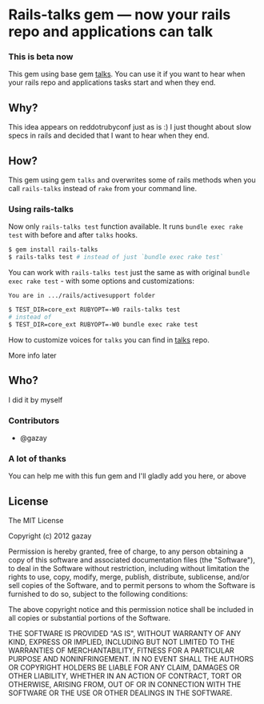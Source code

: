 # Rails-talks gem — now your rails repo and applications can talk

### This is beta now

This gem using base gem [talks](https://github.com/ruby-talks/talks). You can use it if you want to hear when your rails repo and applications
tasks start and when they end.

## Why?

This idea appears on reddotrubyconf just as is :) I just thought about slow specs in rails and decided that I want to hear when they end.

## How?

This gem using gem `talks` and overwrites some of rails methods when you call `rails-talks` instead of `rake` from your command line.

### Using rails-talks

Now only `rails-talks test` function available. It runs `bundle exec rake test` with before and after `talks` hooks.

```bash
$ gem install rails-talks
$ rails-talks test # instead of just `bundle exec rake test`
```

You can work with `rails-talks test` just the same as with original `bundle exec rake test` - with some options and customizations:

`You are in .../rails/activesupport folder`
```bash
$ TEST_DIR=core_ext RUBYOPT=-W0 rails-talks test
# instead of
$ TEST_DIR=core_ext RUBYOPT=-W0 bundle exec rake test
```

How to customize voices for `talks` you can find in [talks](https://github.com/ruby-talks/talks) repo.

More info later

## Who?

I did it by myself

### Contributors

* @gazay

### A lot of thanks

You can help me with this fun gem and I'll gladly add you here, or above

## License

The MIT License

Copyright (c) 2012 gazay

Permission is hereby granted, free of charge, to any person obtaining a copy of this software and associated documentation files (the "Software"), to deal in the Software without restriction, including without limitation the rights to use, copy, modify, merge, publish, distribute, sublicense, and/or sell copies of the Software, and to permit persons to whom the Software is furnished to do so, subject to the following conditions:

The above copyright notice and this permission notice shall be included in all copies or substantial portions of the Software.

THE SOFTWARE IS PROVIDED "AS IS", WITHOUT WARRANTY OF ANY KIND, EXPRESS OR IMPLIED, INCLUDING BUT NOT LIMITED TO THE WARRANTIES OF MERCHANTABILITY, FITNESS FOR A PARTICULAR PURPOSE AND NONINFRINGEMENT. IN NO EVENT SHALL THE AUTHORS OR COPYRIGHT HOLDERS BE LIABLE FOR ANY CLAIM, DAMAGES OR OTHER LIABILITY, WHETHER IN AN ACTION OF CONTRACT, TORT OR OTHERWISE, ARISING FROM, OUT OF OR IN CONNECTION WITH THE SOFTWARE OR THE USE OR OTHER DEALINGS IN THE SOFTWARE.

